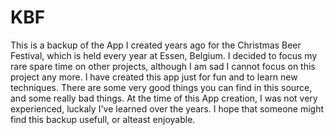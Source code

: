 # KBF
This is a backup of the App I created years ago for the Christmas Beer Festival, which is held every year at Essen, Belgium. 
I decided to focus my rare spare time on other projects, although I am sad I cannot focus on this project any more. I have
created this app just for fun and to learn new techniques. There are some very good things you can find in this source, and 
some really bad things. At the time of this App creation, I was not very experienced, luckaly I've learned over the years. I 
hope that someone might find this backup usefull, or alteast enjoyable.
